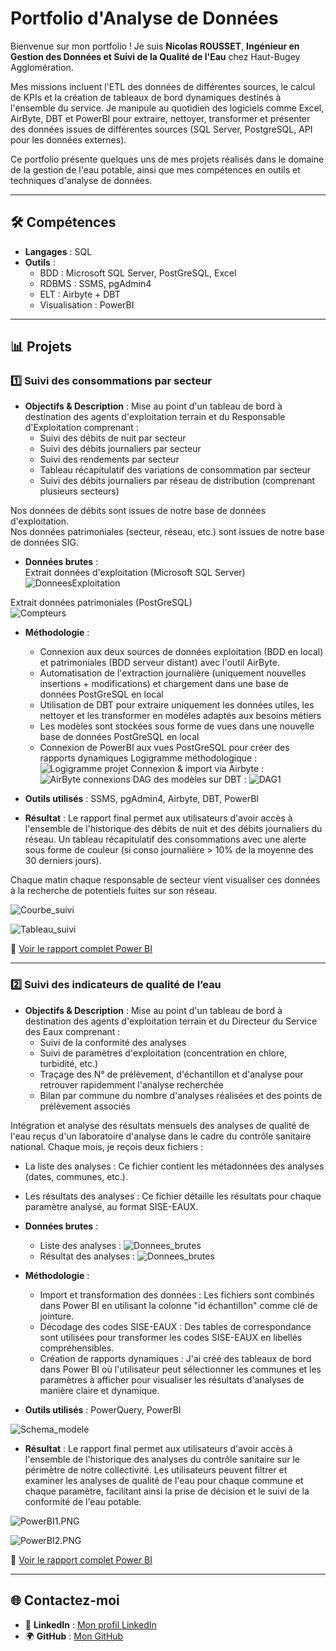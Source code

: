 # Portfolio d'Analyse de Données

Bienvenue sur mon portfolio ! Je suis **Nicolas ROUSSET**, **Ingénieur en Gestion des Données et Suivi de la Qualité de l'Eau** chez Haut-Bugey Agglomération.

Mes missions incluent l'ETL des données de différentes sources, le calcul de KPIs et la création de tableaux de bord dynamiques destinés à l'ensemble du service.
Je manipule au quotidien des logiciels comme Excel, AirByte, DBT et PowerBI pour extraire, nettoyer, transformer et présenter des données issues de différentes sources (SQL Server, PostgreSQL, API pour les données externes).

Ce portfolio présente quelques uns de mes projets réalisés dans le domaine de la gestion de l'eau potable, ainsi que mes compétences en outils et techniques d'analyse de données.

---

## 🛠️ **Compétences**
- **Langages** : SQL
- **Outils** :
  - BDD : Microsoft SQL Server, PostGreSQL, Excel
  - RDBMS : SSMS, pgAdmin4
  - ELT : Airbyte + DBT
  - Visualisation : PowerBI

---

## 📊 **Projets**

### 1️⃣ **Suivi des consommations par secteur**

- **Objectifs & Description** :
Mise au point d'un tableau de bord à destination des agents d'exploitation terrain et du Responsable d'Exploitation comprenant :
  - Suivi des débits de nuit par secteur
  - Suivi des débits journaliers par secteur
  - Suivi des rendements par secteur
  - Tableau récapitulatif des variations de consommation par secteur
  - Suivi des débits journaliers par réseau de distribution (comprenant plusieurs secteurs)

Nos données de débits sont issues de notre base de données d'exploitation.  
Nos données patrimoniales (secteur, réseau, etc.) sont issues de notre base de données SIG.

- **Données brutes** :  
Extrait données d'exploitation (Microsoft SQL Server)
![DonneesExploitation](Projets/DonneesExploitation.PNG)

Extrait données patrimoniales (PostGreSQL)  
![Compteurs](Projets/Compteurs.PNG)

- **Méthodologie** :
  - Connexion aux deux sources de données exploitation (BDD en local) et patrimoniales (BDD serveur distant) avec l'outil AirByte.
  - Automatisation de l'extraction journalière (uniquement nouvelles insertions + modifications) et chargement dans une base de données PostGreSQL en local
  - Utilisation de DBT pour extraire uniquement les données utiles, les nettoyer et les transformer en modèles adaptés aux besoins métiers
  - Les modèles sont stockées sous forme de vues dans une nouvelle base de données PostGreSQL en local
  - Connexion de PowerBI aux vues PostGreSQL pour créer des rapports dynamiques 
Logigramme méthodologique :
![Logigramme projet](Projets/Logigramme_projet.png)
Connexion & import via Airbyte :
![AirByte connexions](Projets/AirByte_connexions.PNG)
DAG des modèles sur DBT :
![DAG1](Projets/DAG1.PNG)

- **Outils utilisés** : SSMS, pgAdmin4, Airbyte, DBT, PowerBI

- **Résultat** :
Le rapport final permet aux utilisateurs d'avoir accès à l'ensemble de l'historique des débits de nuit et des débits journaliers du réseau.
Un tableau récapitulatif des consommations avec une alerte sous forme de couleur (si conso journalière > 10% de la moyenne des 30 derniers jours).  

Chaque matin chaque responsable de secteur vient visualiser ces données à la recherche de potentiels fuites sur son réseau.  

![Courbe_suivi](Projets/Courbe_suivi.PNG)

![Tableau_suivi](Projets/Tableau_suivi.PNG)

📄 [Voir le rapport complet Power BI](Projets/Recherche_de_fuites.pdf)

---
### 2️⃣ **Suivi des indicateurs de qualité de l’eau**

- **Objectifs & Description** :
Mise au point d'un tableau de bord à destination des agents d'exploitation terrain et du Directeur du Service des Eaux comprenant :
  - Suivi de la conformité des analyses
  - Suivi de paramètres d'exploitation (concentration en chlore, turbidité, etc.)
  - Traçage des N° de prélèvement, d'échantillon et d'analyse pour retrouver rapidemment l'analyse recherchée
  - Bilan par commune du nombre d'analyses réalisées et des points de prélèvement associés

Intégration et analyse des résultats mensuels des analyses de qualité de l'eau reçus d'un laboratoire d'analyse dans le cadre du contrôle sanitaire national.
Chaque mois, je reçois deux fichiers :
  - La liste des analyses : Ce fichier contient les métadonnées des analyses (dates, communes, etc.).
  - Les résultats des analyses : Ce fichier détaille les résultats pour chaque paramètre analysé, au format SISE-EAUX.

- **Données brutes** :
  - Liste des analyses :
  ![Donnees_brutes](Projets/Donnees_brutes2.PNG)
  - Résultat des analyses :
  ![Donnees_brutes](Projets/Donnees_brutes.PNG)

- **Méthodologie** :
  - Import et transformation des données : Les fichiers sont combinés dans Power BI en utilisant la colonne "id échantillon" comme clé de jointure.
  - Décodage des codes SISE-EAUX : Des tables de correspondance sont utilisées pour transformer les codes SISE-EAUX en libellés compréhensibles.
  - Création de rapports dynamiques : J'ai créé des tableaux de bord dans Power BI où l'utilisateur peut sélectionner les communes et les paramètres à afficher pour visualiser les résultats d'analyses de manière claire et dynamique.

- **Outils utilisés** : PowerQuery, PowerBI

![Schema_modele](Projets/Schema_modele.PNG)


- **Résultat** :
Le rapport final permet aux utilisateurs d'avoir accès à l'ensemble de l'historique des analyses du contrôle sanitaire sur le périmètre de notre collectivité.
Les utilisateurs peuvent filtrer et examiner les analyses de qualité de l'eau pour chaque commune et chaque paramètre, facilitant ainsi la prise de décision et le suivi de la conformité de l'eau potable.

![PowerBI1.PNG](Projets/PowerBI1.PNG)

![PowerBI2.PNG](Projets/PowerBI2.PNG)

📄 [Voir le rapport complet Power BI](Projets/Controle_Sanitaire.pdf)


---

## 🌐 **Contactez-moi**
- 💼 **LinkedIn** : [Mon profil LinkedIn](https://www.linkedin.com/in/nicolas-rousset-73313467/)
- 🌍 **GitHub** : [Mon GitHub](https://github.com/NicolasRousset)

